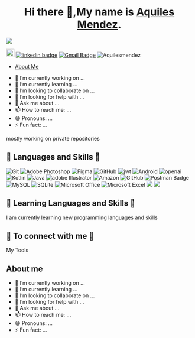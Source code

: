 <div align="center">
<h1 align="center">Hi there 👋,My name is  <a href="https://">Aquiles Mendez</a>.</h1>
</div>
 <img src="https://i.imgur.com/2k4TaRV.png">


[<img src="https://img.shields.io/github/followers/Aquilesmendez?label=follow&style=social" height="22" title="Follow me" />](https://github.com/Aquilesmendez)
  [![linkedin badge](https://img.shields.io/badge/aquilesmendez-30302f?style=flat&logo=linkedin)](https://www.linkedin.com/in/aquilesmendez)
[![Gmail Badge](https://img.shields.io/badge/aquilesmendez@gmail.com-30302f?style=flat&logo=Gmail&logoColor=red)](mailto:aquilesmendez@gmail.com)
<img src="https://komarev.com/ghpvc/?username=Aquilesmendez" alt="Aquilesmendez" />

 
* [About Me](#about-me)

- 🔭 I’m currently working on ...
- 🌱 I’m currently learning ...
- 👯 I’m looking to collaborate on ...
- 🤔 I’m looking for help with ...
- 💬 Ask me about ...
- 📫 How to reach me: ...
- 😄 Pronouns: ...
- ⚡ Fun fact: ...

 mostly working on private repositories

 ## 🔧 Languages and Skills 🔧

 ![Git](https://img.shields.io/badge/git-%23F05033.svg?style=for-the-badge&logo=git&logoColor=white)
 ![Adobe Photoshop](https://img.shields.io/badge/adobe%20photoshop-001E36.svg?style=for-the-badge&logo=adobe%20photoshop&logoColor="alt="photoshop")
 ![Figma](https://img.shields.io/badge/figma-%23F05033.svg?style=for-the-badge&logo=figma&logoColor=white)
 ![GitHub](https://img.shields.io/badge/GitHub-%23F05033.svg?style=for-the-badge&logo=github&logoColor=white)
 ![jwt](https://img.shields.io/badge/JWT-000000?style=for-the-badge&logo=JSON%20web%20tokens&logoColor=white)
  ![Android](https://img.shields.io/badge/Android-44A833.svg?style=for-the-badge&logo=android&logoColor=white)
  ![openai](https://img.shields.io/badge/open_ai_api-412991.svg?style=for-the-badge&logo=openai&logoColor=white)
  ![Kotlin](https://img.shields.io/badge/Kotlin-412991.svg?style=for-the-badge&logo=Kotlin&logoColor=white)
  ![Java](https://img.shields.io/badge/Java-D83B01.svg?style=for-the-badge&logo=Java&logoColor=white)
  ![adobe Illustrator](https://img.shields.io/badge/-Illustrator-ff9a00.svg?style=for-the-badge&logo=adobe-illustrator&logoColor=white)
  ![Amazon](https://img.shields.io/badge/Amazon_AWS-232F3E.svg?style=for-the-badge&logo=amazon-aws&logoColor=white)
   ![GitHub](https://img.shields.io/badge/GitHub-181717.svg?style=for-the-badge&logo=GitHub&logoColor=white)
   ![Postman Badge](https://img.shields.io/badge/Postman-FF6C37.svg?style=for-the-badge&logo=postman&logoColor=white)
   ![MySQL](https://img.shields.io/badge/MySQL-%2300f.svg?style=for-the-badge&logo=openai&logoColor=white)
  ![SQLite](https://img.shields.io/badge/SQLite-%2307405e.svg?style=for-the-badge&logo=SQLite&logoColor=white)
  ![Microsoft Office](https://img.shields.io/badge/Microsoft_Office-D83B01?style=for-the-badge&logo=microsoft-office&logoColor=white)
 ![Microsoft Excel](https://img.shields.io/badge/Microsoft_Excel-217346?style=for-the-badge&logo=microsoft-excel&logoColor=white)
 <img src="https://img.shields.io/badge/Android_Studio-3DDC84?style=for-the-badge&logo=android-studio&logoColor=white">
<img src="https://img.shields.io/badge/Visual_Studio_Code-0078D4?style=for-the-badge&logo=visual%20studio%20code&logoColor=white">

 ## 🔧 Learning Languages and Skills 🔧
 I am currently learning new programming languages and skills



 ## 🔧 To connect with me 🔧
  
 My Tools

## About me 

- 🔭 I’m currently working on ...
- 🌱 I’m currently learning ...
- 👯 I’m looking to collaborate on ...
- 🤔 I’m looking for help with ...
- 💬 Ask me about ...
- 📫 How to reach me: ...
- 😄 Pronouns: ...
- ⚡ Fun fact: ...

